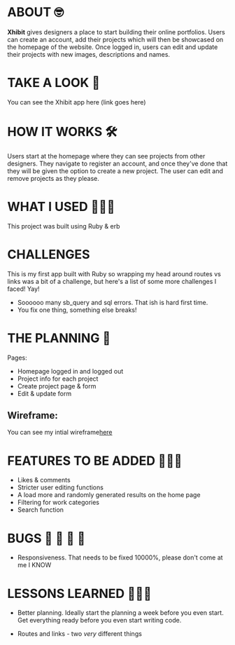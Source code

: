 # ABOUT 🤓

**Xhibit** gives designers a place to start building their online portfolios. Users can create an account, add their projects which will then be showcased on the homepage of the website. Once logged in, users can edit and update their projects with new images, descriptions and names. 

# TAKE A LOOK 👀

You can see the Xhibit app here (link goes here)

# HOW IT WORKS 🛠

Users start at the homepage where they can see projects from other designers. They navigate to register an account, and once they've done that they will be given the option to create a new project. The user can edit and remove projects as they please.

# WHAT I USED 👩🏻‍💻

This project was built using Ruby & erb

# CHALLENGES
This is my first app built with Ruby so wrapping my head around routes vs links was a bit of a challenge, but here's a list of some more challenges I faced! Yay!

- Soooooo many sb_query and sql errors. That ish is hard first time. 
- You fix one thing, something else breaks! 

# THE PLANNING 📝

Pages: 

- Homepage logged in and logged out
- Project info for each project 
- Create project page & form 
- Edit & update form 

## Wireframe: 
You can see my intial wireframe[here](https://i.imgur.com/O9Rbod0.jpg)

# FEATURES TO BE ADDED 🤦🏻‍♀️

- Likes & comments
- Stricter user editing functions 
- A load more and randomly generated results on the home page 
- Filtering for work categories
- Search function

# BUGS 🦟 🦗 🦟 🦗

- Responsiveness. That needs to be fixed 10000%, please don't come at me I KNOW

# LESSONS LEARNED 👩🏻‍🏫

- Better planning. Ideally start the planning a week before you even start. Get everything ready before you even start writing code. 

- Routes and links - two *very* different things 